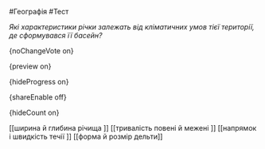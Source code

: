 #Географія #Тест

*Які характеристики річки залежать від кліматичних умов тієї території, де сформувався її басейн?*

{noChangeVote on}

{preview on}

{hideProgress on}

{shareEnable off}

{hideCount on}

[[ширина й глибина річища ]]
[[тривалість повені й межені ]]
[[напрямок і швидкість течії ]]
[[форма й розмір дельти]]
